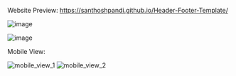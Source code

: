 Website Preview:  https://santhoshpandi.github.io/Header-Footer-Template/

![image](https://github.com/user-attachments/assets/1db05b78-bfaa-4b80-a19d-609a4fdad1a6)

![image](https://github.com/user-attachments/assets/e2b4ee07-dab1-4045-b39e-3b80d9f302b0)

Mobile View:

![mobile_view_1](https://github.com/user-attachments/assets/8f1827a5-b4d8-40b8-9306-a39c1db88c37)
![mobile_view_2](https://github.com/user-attachments/assets/1f99450a-7e47-4868-959d-984b486adb6c)





 

